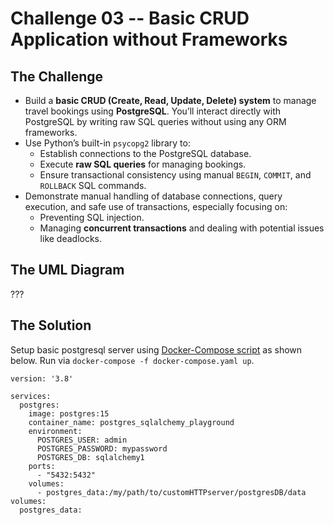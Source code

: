 # Challenge 03 -- Basic CRUD Application without Frameworks

## The Challenge

- Build a **basic CRUD (Create, Read, Update, Delete) system** to manage travel bookings using **PostgreSQL**. You’ll interact directly with PostgreSQL by writing raw SQL queries without using any ORM frameworks.
- Use Python’s built-in `psycopg2` library to:
    - Establish connections to the PostgreSQL database.
    - Execute **raw SQL queries** for managing bookings.
    - Ensure transactional consistency using manual `BEGIN`, `COMMIT`, and `ROLLBACK` SQL commands.
- Demonstrate manual handling of database connections, query execution, and safe use of transactions, especially focusing on:
    - Preventing SQL injection.
    - Managing **concurrent transactions** and dealing with potential issues like deadlocks.

## The UML Diagram

???

## The Solution

Setup basic postgresql server using [Docker-Compose script](../app/model/docker-compose.yml) as shown below. Run via `docker-compose -f docker-compose.yaml up`.

```docker-compose
version: '3.8'

services:
  postgres:
    image: postgres:15
    container_name: postgres_sqlalchemy_playground
    environment:
      POSTGRES_USER: admin
      POSTGRES_PASSWORD: mypassword
      POSTGRES_DB: sqlalchemy1
    ports:
      - "5432:5432"
    volumes:
      - postgres_data:/my/path/to/customHTTPserver/postgresDB/data
volumes:
  postgres_data:
```
